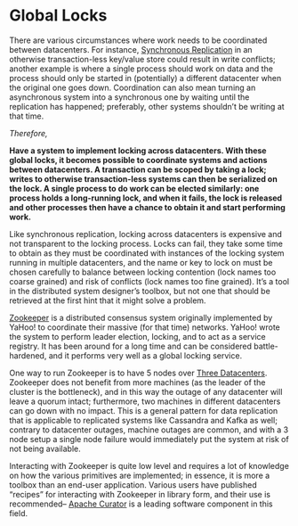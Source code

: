 Global Locks
===

There are various circumstances where work needs to be coordinated between datacenters. For instance, [Synchronous Replication](Synchronous-Replication.md) in an otherwise transaction-less key/value store could result in write conflicts; another example is where a single process should work on data and the process should only be started in (potentially) a different datacenter when the original one goes down. Coordination can also mean turning an asynchronous system into a synchronous one by waiting until the replication has happened; preferably, other systems shouldn’t be writing at that time.

*Therefore,*

**Have a system to implement locking across datacenters. With these global locks, it becomes possible to coordinate systems and actions between datacenters. A transaction can be scoped by taking a lock; writes to otherwise transaction-less systems can then be serialized on the lock. A single process to do work can be elected similarly: one process holds a long-running lock, and when it fails, the lock is released and other processes then have a chance to obtain it and start performing work.**

Like synchronous replication, locking across datacenters is expensive and not transparent to the locking process. Locks can fail, they take some time to obtain as they must be coordinated with instances of the locking system running in multiple datacenters, and the name or key to lock on must be chosen carefully to balance between locking contention (lock names too coarse grained) and risk of conflicts (lock names too fine grained). It’s a tool in the distributed system designer’s toolbox, but not one that should be retrieved at the first hint that it might solve a problem.

[Zookeeper](https://zookeeper.apache.org/) is a distributed consensus system originally implemented by YaHoo! to coordinate their massive (for that time) networks. YaHoo! wrote the system to perform leader election, locking, and to act as a service registry. It has been around for a long time and can be considered battle-hardened, and it performs very well as a global locking service.

One way to run Zookeeper is to have 5 nodes over [Three Datacenters](../Cloud-Native-DevOps/Three-Data-Centers.md). Zookeeper does not benefit from more machines (as the leader of the cluster is the bottleneck), and in this way the outage of any datacenter will leave a quorum intact; furthermore, two machines in different datacenters can go down with no impact. This is a general pattern for data replication that is applicable to replicated systems like Cassandra and Kafka as well; contrary to datacenter outages, machine outages are common, and with a 3 node setup a single node failure would immediately put the system at risk of not being available.

Interacting with Zookeeper is quite low level and requires a lot of knowledge on how the various primitives are implemented; in essence, it is more a toolbox than an end-user application. Various users have published “recipes” for interacting with Zookeeper in library form, and their use is recommended– [Apache Curator](https://curator.apache.org/) is a leading software component in this field.

